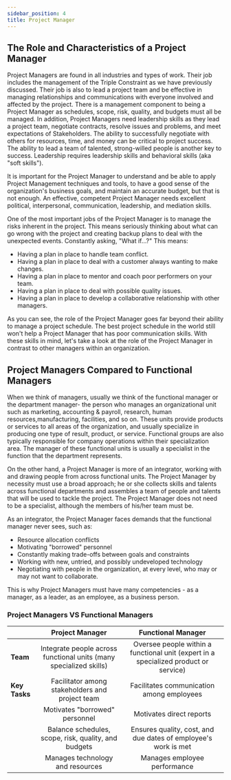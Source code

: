 ```yaml
---
sidebar_position: 4
title: Project Manager
---
```


## The Role and Characteristics of a Project Manager

Project Managers are found in all industries and types of work. Their job includes the management of the Triple Constraint as we have previously discussed. Their job is also to lead a project team and be effective in managing relationships and communications with everyone involved and affected by the project. There is a management component to being a Project Manager as schedules, scope, risk, quality, and budgets must all be managed. In addition, Project Managers need leadership skills as they lead a project team, negotiate contracts, resolve issues and problems, and meet expectations of Stakeholders. The ability to successfully negotiate with others for resources, time, and money can be critical to project success. The ability to lead a team of talented, strong-willed people is another key to success. Leadership requires leadership skills and behavioral skills (aka "soft skills").

It is important for the Project Manager to understand and be able to apply Project Management techniques and tools, to have a good sense of the organization's business goals, and maintain an accurate budget, but that is not enough. An effective, competent Project Manager needs excellent political, interpersonal, communication, leadership, and mediation skills.

One of the most important jobs of the Project Manager is to manage the risks inherent in the project. This means seriously thinking about what can go wrong with the project and creating backup plans to deal with the unexpected events. Constantly asking, "What if...?" This means:

- Having a plan in place to handle team conflict.
- Having a plan in place to deal with a customer always wanting to make changes.
- Having a plan in place to mentor and coach poor performers on your team.
- Having a plan in place to deal with possible quality issues.
- Having a plan in place to develop a collaborative relationship with other managers.

As you can see, the role of the Project Manager goes far beyond their ability to manage a project schedule. The best project schedule in the world still won't help a Project Manager that has poor communication skills. With these skills in mind, let's take a look at the role of the Project Manager in contrast to other managers within an organization.

## Project Managers Compared to Functional Managers

When we think of managers, usually we think of the functional manager or the department manager- the person who manages an organizational unit such as marketing, accounting & payroll, research, human resources,manufacturing, facilities, and so on. These units provide products or services to all areas of the organization, and usually specialize in producing one type of result, product, or service. Functional groups are also typically responsible for company operations within their specialization area. The manager of these functional units is usually a specialist in the function that the department represents.

On the other hand, a Project Manager is more of an integrator, working with and drawing people from across functional units. The Project Manager by necessity must use a broad approach; he or she collects skills and talents across functional departments and assembles a team of people and talents that will be used to tackle the project. The Project Manager does not need to be a specialist, although the members of his/her team must be.

As an integrator, the Project Manager faces demands that the functional manager never sees, such as:

- Resource allocation conflicts
- Motivating "borrowed" personnel
- Constantly making trade-offs between goals and constraints
- Working with new, untried, and possibly undeveloped technology
- Negotiating with people in the organization, at every level, who may or may not want to collaborate.

This is why Project Managers must have many competencies - as a manager, as a leader, as an employee, as a business person.

### Project Managers VS Functional Managers

|               |                        **Project Manager**                         |                                **Functional Manager**                                |
| :------------ | :----------------------------------------------------------------: | :----------------------------------------------------------------------------------: |
| **Team**      | Integrate people across functional units (many specialized skills) | Oversee people within a functional unit (expert in a specialized product or service) |
| **Key Tasks** |          Facilitator among stakeholders and project team           |                      Facilitates communication among employees                       |
|               |                   Motivates "borrowed" personnel                   |                               Motivates direct reports                               |
|               |        Balance schedules, scope, risk, quality, and budgets        |            Ensures quality, cost, and due dates of employee's work is met            |
|               |                  Manages technology and resources                  |                             Manages employee performance                             |
